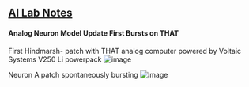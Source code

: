 ## <u>AI Lab Notes</u>

#### **Analog Neuron Model Update** First Bursts on THAT

First Hindmarsh- patch with THAT analog computer powered by Voltaic Systems V250 Li powerpack
![image](https://github.com/rtrelease/Jetson-Symbolics-Neuromorphics/assets/71346897/a085f803-f195-4f52-848a-2f3202b401a5)

Neuron A patch spontaneously bursting
![image](https://github.com/rtrelease/Jetson-Symbolics-Neuromorphics/assets/71346897/65011d96-17b7-4cce-a2d4-0e553188ad9c)

